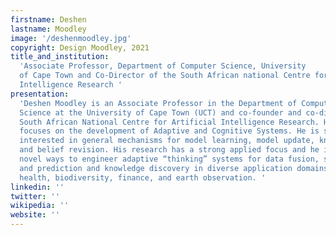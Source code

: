 ```yaml
---
firstname: Deshen
lastname: Moodley
image: '/deshenmoodley.jpg'
copyright: Design Moodley, 2021
title_and_institution:
  'Associate Professor, Department of Computer Science, University
  of Cape Town and Co-Director of the South African national Centre for Artificial
  Intelligence Research '
presentation:
  'Deshen Moodley is an Associate Professor in the Department of Computer
  Science at the University of Cape Town (UCT) and co-founder and co-director of the
  South African National Centre for Artificial Intelligence Research. His research
  focuses on the development of Adaptive and Cognitive Systems. He is specifically
  interested in general mechanisms for model learning, model update, knowledge discovery
  and belief revision. His research has a strong applied focus and he is investigating
  novel ways to engineer adaptive “thinking” systems for data fusion, situation analysis
  and prediction and knowledge discovery in diverse application domains, including
  health, biodiversity, finance, and earth observation. '
linkedin: ''
twitter: ''
wikipedia: ''
website: ''
---
```

